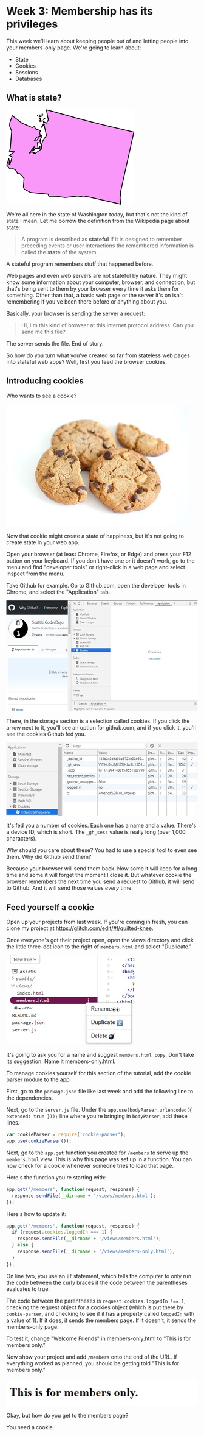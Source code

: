 # Week 3: Membership has its privileges

This week we'll learn about keeping people out of and letting people into your members-only page. We're going to learn about:

- State
- Cookies
- Sessions
- Databases



## What is state?

![map of the state of Washington](images/washington.png)

We're all here in the state of Washington today, but that's not the kind of state I mean. Let me borrow the definition from the Wikipedia page about state:

> A program is described as **stateful** if it is designed to remember preceding events or user interactions the remembered information is called the **state** of the system.

A stateful program remembers stuff that happened before.

Web pages and even web servers are not stateful by nature. They might know some information about your computer, browser, and connection, but that's being sent to them by your browser every time it asks them for something. Other than that, a basic web page or the server it's on isn't remembering if you've been there before or anything about you.

Basically, your browser is sending the server a request:

> Hi, I'm this kind of browser at this internet protocol address. Can you send me this file?

The server sends the file. End of story.

So how do you turn what you've created so far from stateless web pages into stateful web apps? Well, first you feed the browser cookies.

## Introducing cookies

Who wants to see a cookie?

![picture of chocolate chip cookies](images/cookies.jpg)

Now that cookie might create a state of happiness, but it's not going to create state in your web app.

Open your browser (at least Chrome, Firefox, or Edge) and press your F12 button on your keyboard. If you don't have one or it doesn't work, go to the menu and find "developer tools" or right-click in a web page and select inspect from the menu.

Take Github for example. Go to Github.com, open the developer tools in Chrome, and select the "Application" tab.

![](images/devtools.jpg)

There, in the storage section is a selection called cookies. If you click the arrow next to it, you'll see an option for github.com, and if you click it, you'll see the cookies Github fed you.

![](images/devtoolscook.jpg)

It's fed you a number of cookies. Each one has a name and a value. There's a device ID, which is short. The `_gh_sess` value is really long (over 1,000 characters).

Why should you care about these? You had to use a special tool to even see them. Why did Github send them?

Because your browser will send them back. Now some it will keep for a long time and some it will forget the moment I close it. But whatever cookie the browser remembers the next time you send a request to Github, it will send to Github. And it will send those values *every* time.

## Feed yourself a cookie

Open up your projects from last week. If you're coming in fresh, you can clone my project at https://glitch.com/edit/#!/quilted-knee.

Once everyone's got their project open, open the views directory and click the little three-dot icon to the right of `members.html` and select "Duplicate."

![](images/duplicate.jpg)

It's going to ask you for a name and suggest `members.html copy`. Don't take its suggestion. Name it members-only.html.

To manage cookies yourself for this section of the tutorial, add the cookie parser module to the app.

First, go to the `package.json` file like last week and add the following line to the dependencies. 

Next, go to the `server.js` file. Under the `app.use(bodyParser.urlencoded({ extended: true }));` line where you're bringing in `bodyParser`, add these lines.

```javascript
var cookieParser = require('cookie-parser');
app.use(cookieParser());
```

Next, go to the `app.get` function you created for `/members` to serve up the `members.html` view. This is why this page was set up in a function. You can now check for a cookie whenever someone tries to load that page.

Here's the function you're starting with:

```javascript
app.get('/members', function(request, response) {
  response.sendFile(__dirname + '/views/members.html');
});
```

Here's how to update it:

```javascript
app.get('/members', function(request, response) {
  if (request.cookies.loggedIn === 1) {
    response.sendFile(__dirname + '/views/members.html');    
  } else {
    response.sendFile(__dirname + '/views/members-only.html');
  }
});
```

On line two, you use an `if` statement, which tells the computer to only run the code between the curly braces if the code between the parentheses evaluates to true.

The code between the parentheses is `request.cookies.loggedIn !== 1`, checking the request object for a cookies object (which is put there by `cookie-parser`, and checking to see if it has a property called `loggedIn` with a value of 1). If it does, it sends the members page. If it doesn't, it sends the members-only page.

To test it, change "Welcome Friends" in members-only.html to "This is for members only."

Now show your project and add `/members` onto the end of the URL. If everything worked as planned, you should be getting told "This is for members only."

![this is for members only](images/mo.jpg)

Okay, but how do you get to the members page?

You need a cookie.